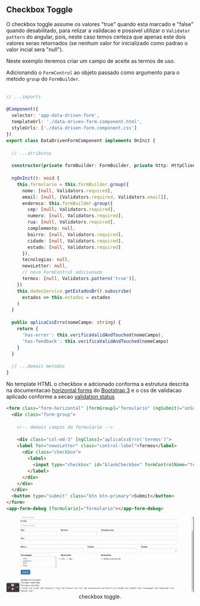 ## Checkbox Toggle

O checkbox toggle assume os valores "true" quando esta marcado e "false" quando desabilitado, para relizar a validacao e possivel utilizar o `Validator` `pattern` do angular, pois, neste caso temos certeza que apenas este dois valores serao retornados (se nenhum valor for inicializado como padrao o valor incial sera "null").

Neste exemplo iteremos criar um campo de aceite as termos de uso.

Adicionando o `FormControl` ao objeto passado como argumento para o metodo `group` do `FormBuilder`.

```typescript

// ...imports

@Component({
  selector: 'app-data-driven-form',
  templateUrl: './data-driven-form.component.html',
  styleUrls: ['./data-driven-form.component.css']
})
export class DataDrivenFormComponent implements OnInit {

  // ...atributos

  constructor(private formBuilder: FormBuilder, private http: HttpClient, private dadosService: DadosService, private cepService: CepService) { }

  ngOnInit(): void {
    this.formulario = this.formBuilder.group({
      nome: [null, Validators.required],
      email: [null, [Validators.required, Validators.email]],
      endereco: this.formBuilder.group({
        cep: [null, Validators.required],
        numero: [null, Validators.required],
        rua: [null, Validators.required],
        complemento: null,
        bairro: [null, Validators.required],
        cidade: [null, Validators.required],
        estado: [null, Validators.required]
      }),
      tecnologias: null,
      newsLetter: null,
      // novo FormControl adicionado
      termos: [null, Validators.pattern('true')],
    })
    this.dadosService.getEstadosBr().subscribe(
      estados => this.estados = estados
    )
  }

  public aplicaCssErro(nomeCampo: string) {
    return {
      'has-error': this.verificaValidAndTouched(nomeCampo),
      'has-feedback': this.verificaValidAndTouched(nomeCampo)
    }
  }

  // ...demais metodos
}
```

No template HTML o checkbox e adcionado conforma a estrutura descrita na documentacao [horizontal forms](https://getbootstrap.com/docs/3.3/css/#forms-horizontal) do [Bootstrap 3](https://getbootstrap.com/docs/3.3/) e o css de validacao aplicado conforme a secao [validation status](https://getbootstrap.com/docs/3.3/css/#forms-control-validation)

```HTML
<form class="form-horizontal" [formGroup]="formulario" (ngSubmit)="onSubmit()">
  <div class="form-group">
    
    <!-- demais campos do formulario -->

    <div class="col-md-3" [ngClass]="aplicaCssErro('termos')">
    <label for="newsLetter" class="control-label">Termos</label>
      <div class="checkbox">
        <label>
          <input type="checkbox" id="blankCheckbox" formControlName="termos"> Aceito os termos
        </label>
      </div>
    </div>
  </div>
  <button type="submit" class="btn btn-primary">Submit</button>
</form>
<app-form-debug [formulario]="formulario"></app-form-debug>
```

<p align="center">
  <img src="img/checkbox-toggle.gif"><br>
    checkbox toggle.
</p>
